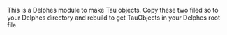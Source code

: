 This is a Delphes module to make Tau objects. Copy these two filed so to your Delphes directory and rebuild to get TauObjects in your Delphes root file.

